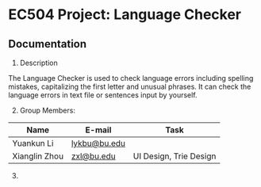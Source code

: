 # EC504 Project: Language Checker
## Documentation

1. Description

The Language Checker is used to check language errors including spelling mistakes, capitalizing the first letter and unusual phrases. It can check the language errors in text file or sentences input by yourself.

2. Group Members:

| Name          | E-mail      | Task                       |
| ------------- |-------------|----------------------------|
| Yuankun Li    | lykbu@bu.edu|                            |
| Xianglin Zhou | zxl@bu.edu  |  UI Design, Trie Design    |


3.
